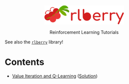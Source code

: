 <!-- Logo -->
<p align="center">
   <img src="logo/logo_wide.svg" width="50%">
</p>

<!-- Short description -->
<p align="center">
   Reinforcement Learning Tutorials
</p>

See also the [`rlberry`](https://github.com/rlberry-py/rlberry) library!

# Contents

*   [Value Iteration and Q-Learning](https://github.com/rlberry-py/tutorials/blob/main/Value%20Iteration%20and%20Q-Learning/Value_Iteration_and_Q_Learning.ipynb) ([Solution](https://github.com/rlberry-py/tutorials/blob/main/Value%20Iteration%20and%20Q-Learning/(Solution)_Tutorial_Value_Iteration_and_Q_Learning.ipynb))
